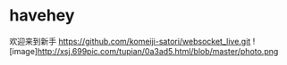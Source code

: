 # havehey
欢迎来到新手
https://github.com/komeiji-satori/websocket_live.git
![image]http://xsj.699pic.com/tupian/0a3ad5.html/blob/master/photo.png

